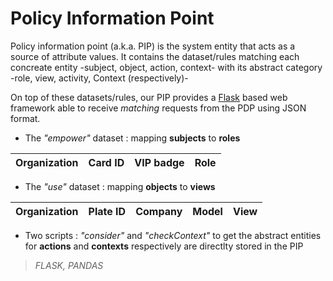 # Policy Information Point

Policy information point (a.k.a. PIP) is the system entity that acts as a source of attribute values. It contains the dataset/rules matching each concreate entity -subject, object, action, context- with its abstract category -role, view, activity, Context (respectively)-

On top of these datasets/rules, our PIP provides a [Flask](https://flask.palletsprojects.com) based web framework able to receive _matching_ requests from the PDP using JSON format.


- The _"empower"_ dataset : mapping **subjects** to **roles**

| Organization | Card ID | VIP badge | Role |
|:-------:|:---:|:---:|:---:|

- The _"use"_ dataset : mapping **objects** to **views**

| Organization | Plate ID | Company | Model | View |
|:-------:|:---:|:---:|:---:|:---:|

- Two scripts : _"consider"_ and _"checkContext"_ to get the abstract entities for **actions** and **contexts** respectively are directlty stored in the PIP

> _FLASK, PANDAS_
